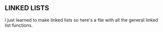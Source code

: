 ## LINKED LISTS ##

I just learned to make linked lists so here's a file with all the general linked list functions.
